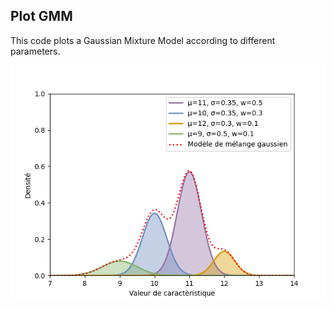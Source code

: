 ## Plot GMM

This code plots a Gaussian Mixture Model according to different parameters.

![plot](./gmm.png)
